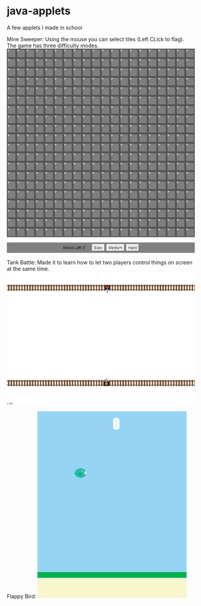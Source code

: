 # java-applets
A few applets I made in school

Mine Sweeper:
Using the mouse you can select tiles (Left CLick to flag). The game has three difficulty modes.
![Demo](https://github.com/vidhartbhatia/java-applets/blob/master/MineSweeper/MineSweeperDemo.gif)

Tank Battle:
Made it to learn how to let two players control things on screen at the same time.
![Demo](https://github.com/vidhartbhatia/java-applets/blob/master/TankBattle/TankBattleDemo.gif)

Flappy Bird:
![Demo](https://github.com/vidhartbhatia/java-applets/blob/master/FlappyBird/FlappyBirdDemo.gif)
